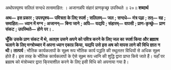  

अथोपस्पृश्य सलिलं सन्दधे तत्समाहित: । अजानन्नपि संहारं प्राणकृच्छ्र उपस्थिते ॥ २०॥ **शब्दार्थ** 

**अथ—** **इस प्रकार** **; उपस्पृश्य—** **पवित्रता के लिए स्पर्श** **; सलिलम्—** **जल** **; सन्दधे—** **मंत्र पढ़ा** **; तत्—** **वह** **; समाहित:—** **ध्यान में मग्न** **; अजानन्—** **बिना जाने** **; अपि—** **यद्यपि** **; संहारम्—** **वापसी** **; प्राण-कृच्छ्रे—** **प्राण संकट** **; उपस्थिते—** **होने** **पर।** **.** 

**चूँकि उसके प्राण संकट में थे, अतएव उसने अपने को पवित्र करने के लिए जल का** **स्पर्श किया और ब्रह्माष चलाने के लिए मन्त्रोच्चार में अपना ध्यान एकाग्र किया, यद्यपि** **उसे इस अष को वापस लाने की विधि ज्ञात न थी।** **तात्पर्य** : भौतिक कार्यकलापों के सूक्ष्म रूप भौतिक कार्य पद्धति की स्थूलतर विधियों से अधिक सूक्ष्म होते हैं। इस तरह के भौतिक कार्यकलापों के ऐसे सूक्ष्म रूप ध्वनि की शुद्धि द्वारा प्राप्त किये जाते हैं। यहाँ पर ब्रह्माष को मंत्रोच्चार द्वारा कि्रयाशील करने के लिए इसी विधि को अपनाया गया है। 